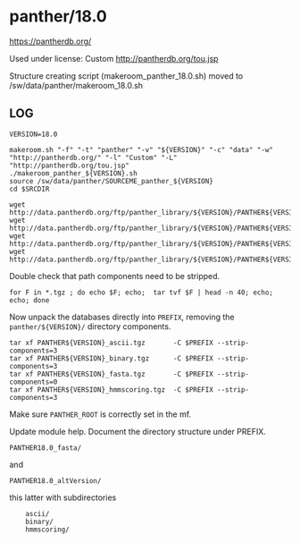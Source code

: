 panther/18.0
========================

<https://pantherdb.org/>

Used under license:
Custom
<http://pantherdb.org/tou.jsp>

Structure creating script (makeroom_panther_18.0.sh) moved to /sw/data/panther/makeroom_18.0.sh

LOG
---

    VERSION=18.0

    makeroom.sh "-f" "-t" "panther" "-v" "${VERSION}" "-c" "data" "-w" "http://pantherdb.org/" "-l" "Custom" "-L" "http://pantherdb.org/tou.jsp"
    ./makeroom_panther_${VERSION}.sh
    source /sw/data/panther/SOURCEME_panther_${VERSION}
    cd $SRCDIR

    wget http://data.pantherdb.org/ftp/panther_library/${VERSION}/PANTHER${VERSION}_ascii.tgz
    wget http://data.pantherdb.org/ftp/panther_library/${VERSION}/PANTHER${VERSION}_binary.tgz
    wget http://data.pantherdb.org/ftp/panther_library/${VERSION}/PANTHER${VERSION}_fasta.tgz
    wget http://data.pantherdb.org/ftp/panther_library/${VERSION}/PANTHER${VERSION}_hmmscoring.tgz

Double check that path components need to be stripped.

    for F in *.tgz ; do echo $F; echo;  tar tvf $F | head -n 40; echo; echo; done

Now unpack the databases directly into `PREFIX`, removing the `panther/${VERSION}/` directory components.

    tar xf PANTHER${VERSION}_ascii.tgz       -C $PREFIX --strip-components=3
    tar xf PANTHER${VERSION}_binary.tgz      -C $PREFIX --strip-components=3
    tar xf PANTHER${VERSION}_fasta.tgz       -C $PREFIX --strip-components=0
    tar xf PANTHER${VERSION}_hmmscoring.tgz  -C $PREFIX --strip-components=3

Make sure `PANTHER_ROOT` is correctly set in the mf.

Update module help. Document the directory structure under PREFIX.

    PANTHER18.0_fasta/

and

    PANTHER18.0_altVersion/

this latter with subdirectories

        ascii/
        binary/
        hmmscoring/

